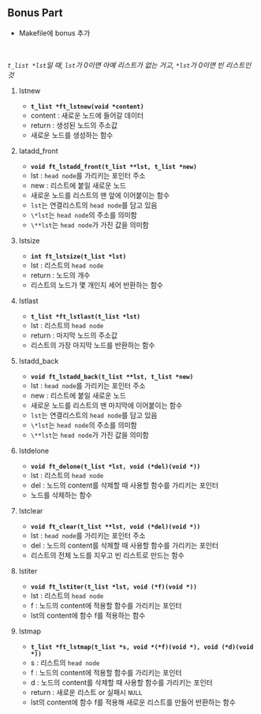 ## Bonus Part
- Makefile에 bonus 추가

<br>

*`t_list *lst`일 때, `lst`가 0이면 아예 리스트가 없는 거고, `*lst`가 0이면 빈 리스트인 것*

01. lstnew
    - **`t_list *ft_lstnew(void *content)`**
    - content : 새로운 노드에 들어갈 데이터
    - return : 생성된 노드의 주소값
    - 새로운 노드를 생성하는 함수

02. latadd\_front
    - **`void ft_lstadd_front(t_list **lst, t_list *new)`**
    - lst : `head node`를 가리키는 포인터 주소
    - new : 리스트에 붙일 새로운 노드
    - 새로운 노드를 리스트의 맨 앞에 이어붙이는 함수
    - `lst`는 연결리스트의 `head node`를 담고 있음
    - `\*lst`는 `head node`의 주소를 의미함
    - `\**lst`는 `head node`가 가진 값을 의미함

03. lstsize
    - **`int ft_lstsize(t_list *lst)`**
    - lst : 리스트의 `head node`
    - return : 노드의 개수
    - 리스트의 노드가 몇 개인지 세어 반환하는 함수

04. lstlast
    - **`t_list *ft_lstlast(t_list *lst)`**
    - lst : 리스트의 `head node`
    - return : 마지막 노드의 주소값
    - 리스트의 가장 마지막 노드를 반환하는 함수

05. lstadd\_back
    - **`void ft_lstadd_back(t_list **lst, t_list *new)`**
    - lst : `head node`를 가리키는 포인터 주소
    - new : 리스트에 붙일 새로운 노드
    - 새로운 노드를 리스트의 맨 마지막에 이어붙이는 함수
    - `lst`는 연결리스트의 `head node`를 담고 있음
    - `\*lst`는 `head node`의 주소를 의미함
    - `\**lst`는 `head node`가 가진 값을 의미함

06. lstdelone
    - **`void ft_delone(t_list *lst, void (*del)(void *))`**
    - lst : 리스트의 `head node`
    - del : 노드의 content를 삭제할 때 사용할 함수를 가리키는 포인터
    - 노드를 삭제하는 함수

07. lstclear
    - **`void ft_clear(t_list **lst, void (*del)(void *))`**
    - lst : `head node`를 가리키는 포인터 주소
    - del : 노드의 content를 삭제할 때 사용할 함수를 가리키는 포인터
    - 리스트의 전체 노드를 지우고 빈 리스트로 만드는 함수

08. lstiter
    - **`void ft_lstiter(t_list *lst, void (*f)(void *))`**
    - lst : 리스트의 `head node`
    - f : 노드의 content에 적용할 함수를 가리키는 포인터
    - lst의 content에 함수 f를 적용하는 함수

09. lstmap
    - **`t_list *ft_lstmap(t_list *s, void *(*f)(void *), void (*d)(void *))`**
    - s : 리스트의 `head node`
    - f : 노드의 content에 적용할 함수를 가리키는 포인터
    - d : 노드의 content를 삭제할 때 사용할 함수를 가리키는 포인터
    - return : 새로운 리스트 or 실패시 `NULL`
    - lst의 content에 함수 f를 적용해 새로운 리스트를 만들어 반환하는 함수
